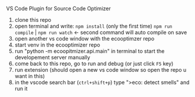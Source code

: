 VS Code Plugin for Source Code Optimizer

1. clone this repo
2. open terminal and write:
    `npm install` (only the first time)
    `npm run compile` | `npm run watch` <- second command will auto compile on save
3. open another vs code window with the ecooptimzer repo
4. start venv in the ecooptimizer repo
5. run "python -m ecoopitmizer.api.main" in terminal to start the developement server manually
6. come back to this repo, go to run and debug (or just click `F5` key)
7. run extension (should open a new vs code window so open the repo u want in this)
8. in the vscode search bar (`ctrl+shift+p`) type ">eco: detect smells" and run it
